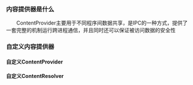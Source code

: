 ### 内容提供器是什么
　　ContentProvider主要用于不同程序间数据共享，是IPC的一种方式，提供了一套完整的机制运行跨进程通信，并且同时还可以保证被访问数据的安全性
  
### 自定义内容提供器
#### 自定义ContentProvider

#### 自定义ContentResolver
